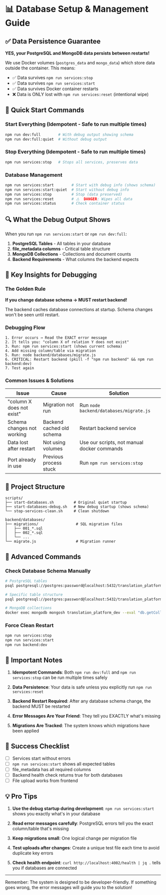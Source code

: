 # 📊 Database Setup & Management Guide

## ✅ Data Persistence Guarantee

**YES, your PostgreSQL and MongoDB data persists between restarts!**

We use Docker volumes (`postgres_data` and `mongo_data`) which store data outside the container. This means:
- ✅ Data survives `npm run services:stop`
- ✅ Data survives `npm run services:start` 
- ✅ Data survives Docker container restarts
- ❌ Data is ONLY lost with `npm run services:reset` (intentional wipe)

## 🚀 Quick Start Commands

### Start Everything (Idempotent - Safe to run multiple times)
```bash
npm run dev:full        # With debug output showing schema
npm run dev:full:quiet  # Without debug output
```

### Stop Everything (Idempotent - Safe to run multiple times)
```bash
npm run services:stop   # Stops all services, preserves data
```

### Database Management
```bash
npm run services:start        # Start with debug info (shows schema)
npm run services:start:quiet  # Start without debug info
npm run services:stop         # Stop (data preserved)
npm run services:reset        # ⚠️  DANGER: Wipes all data
npm run services:status       # Check container status
```

## 🔍 What the Debug Output Shows

When you run `npm run services:start` or `npm run dev:full`:

1. **PostgreSQL Tables** - All tables in your database
2. **file_metadata columns** - Critical table structure
3. **MongoDB Collections** - Collections and document counts
4. **Backend Requirements** - What columns the backend expects

## 🎯 Key Insights for Debugging

### The Golden Rule
**If you change database schema → MUST restart backend!**

The backend caches database connections at startup. Schema changes won't be seen until restart.

### Debugging Flow
```
1. Error occurs → Read the EXACT error message
2. It tells you: "column X of relation Y does not exist"
3. Run: npm run services:start (shows current schema)
4. Add missing column/table via migration
5. Run: node backend/databases/migrate.js
6. CRITICAL: Restart backend (pkill -f "npm run backend" && npm run backend:dev)
7. Test again
```

### Common Issues & Solutions

| Issue | Cause | Solution |
|-------|-------|----------|
| "column X does not exist" | Migration not run | Run `node backend/databases/migrate.js` |
| Schema changes not working | Backend cached old schema | Restart backend service |
| Data lost after restart | Not using volumes | Use our scripts, not manual docker commands |
| Port already in use | Previous process stuck | Run `npm run services:stop` |

## 📁 Project Structure

```
scripts/
├── start-databases.sh         # Original quiet startup
├── start-databases-debug.sh   # New debug startup (shows schema)
└── stop-services-clean.sh     # Clean shutdown

backend/databases/
├── migrations/                 # SQL migration files
│   ├── 001_*.sql
│   ├── 002_*.sql
│   └── ...
└── migrate.js                  # Migration runner
```

## 🔧 Advanced Commands

### Check Database Schema Manually
```bash
# PostgreSQL tables
psql postgresql://postgres:password@localhost:5432/translation_platform -c "\dt"

# Specific table structure
psql postgresql://postgres:password@localhost:5432/translation_platform -c "\d file_metadata"

# MongoDB collections
docker exec mongodb mongosh translation_platform_dev --eval "db.getCollectionNames()"
```

### Force Clean Restart
```bash
npm run services:stop
npm run services:start
npm run backend:dev
```

## 🚨 Important Notes

1. **Idempotent Commands**: Both `npm run dev:full` and `npm run services:stop` can be run multiple times safely

2. **Data Persistence**: Your data is safe unless you explicitly run `npm run services:reset`

3. **Backend Restart Required**: After any database schema change, the backend MUST be restarted

4. **Error Messages Are Your Friend**: They tell you EXACTLY what's missing

5. **Migrations Are Tracked**: The system knows which migrations have been applied

## 🎉 Success Checklist

- [ ] Services start without errors
- [ ] `npm run services:start` shows all expected tables
- [ ] file_metadata has all required columns
- [ ] Backend health check returns true for both databases
- [ ] File upload works from frontend

## 💡 Pro Tips

1. **Use the debug startup during development**: `npm run services:start` shows you exactly what's in your database

2. **Read error messages carefully**: PostgreSQL errors tell you the exact column/table that's missing

3. **Keep migrations small**: One logical change per migration file

4. **Test uploads after changes**: Create a unique test file each time to avoid duplicate key errors

5. **Check health endpoint**: `curl http://localhost:4002/health | jq .` tells you if databases are connected

---

Remember: The system is designed to be developer-friendly. If something goes wrong, the error messages will guide you to the solution!
